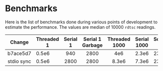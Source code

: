 # Benchmarks

Here is the list of benchmarks done during various points of development to
estimate the performance. The values are median of 10000 `rdtsc` readings.

|   Change   | Threaded 1 | Serial 1 | Serial 1 Garbage | Threaded 1000 | Serial 1000 | Solve 1 |     |
| :--------: | ---------- | :------: | :--------------: | :-----------: | ----------- | ------- | --- |
|  b7ace5d7  | 0.5e6      |   940    |       2800       |      4e6      | 2.3e6       | 23      |
| stdio sync | 0.5e6      |   2800   |       2800       |     8.3e6     | 7.3e6       | 23      |

